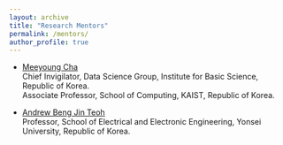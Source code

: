 ```yaml
---
layout: archive
title: "Research Mentors"
permalink: /mentors/
author_profile: true
---
```


+ [Meeyoung Cha](https://scholar.google.com/citations?user=iFlnVCoAAAAJ&hl=en)<br>
  Chief Invigilator, Data Science Group, Institute for Basic Science, Republic of Korea.<br>
  Associate Professor, School of Computing, KAIST, Republic of Korea.
  
+ [Andrew Beng Jin Teoh](https://scholar.google.com/citations?hl=en&user=ueRkvQMAAAAJ)<br>
  Professor, School of Electrical and Electronic Engineering, Yonsei University, Republic of Korea.
  

